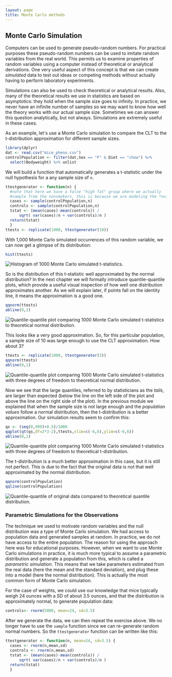 ```yaml
---
layout: page
title: Monte Carlo methods
---
```







## Monte Carlo Simulation

Computers can be used to generate pseudo-random numbers. For practical purposes these pseudo-random numbers can be used to imitate random variables from the real world. This permits us to examine properties of random variables using a computer instead of theoretical or analytical derivations. One very useful aspect of this concept is that we can create *simulated* data to test out ideas or competing methods without actually having to perform laboratory experiments.

Simulations can also be used to check theoretical or analytical results. Also, many of the theoretical results we use in statistics are based on asymptotics: they hold when the sample size goes to infinity. In practice, we never have an infinite number of samples so we may want to know how well the theory works with our actual sample size. Sometimes we can answer this question analytically, but not always. Simulations are extremely useful in these cases.

As an example, let's use a Monte Carlo simulation to compare the CLT to the t-distribution approximation for different sample sizes.




```r
library(dplyr)
dat <- read.csv("mice_pheno.csv")
controlPopulation <- filter(dat,Sex == "F" & Diet == "chow") %>%  
  select(Bodyweight) %>% unlist
```

We will build a function that automatically generates a t-statistic under the null hypothesis for a any sample size of `n`.


```r
ttestgenerator <- function(n) {
  #note that here we have a false "high fat" group where we actually
  #sample from the nonsmokers. this is because we are modeling the *null*
  cases <- sample(controlPopulation,n)
  controls <- sample(controlPopulation,n)
  tstat <- (mean(cases)-mean(controls)) / 
      sqrt( var(cases)/n + var(controls)/n ) 
  return(tstat)
  }
ttests <- replicate(1000, ttestgenerator(10))
```

With 1,000 Monte Carlo simulated occurrences of this random variable, we can now get a glimpse of its distribution:


```r
hist(ttests)
```

![Histogram of 1000 Monte Carlo simulated t-statistics.](figure/monte_carlo-ttest_hist-1.png) 

So is the distribution of this t-statistic well approximated by the
normal distribution? In the next chapter we will formally introduce
quantile-quantile plots, which provide a useful visual inspection of
how well one distribution approximates another. As we will explain
later, if points fall on the identity line, it means the approximation
is a good one. 


```r
qqnorm(ttests)
abline(0,1)
```

![Quantile-quantile plot comparing 1000 Monte Carlo simulated t-statistics to theoretical normal distribution.](figure/monte_carlo-ttest_qqplot-1.png) 

This looks like a very good approximation. So, for this particular population, a sample size of 10 was large enough to use the CLT approximation. How about 3? 


```r
ttests <- replicate(1000, ttestgenerator(3))
qqnorm(ttests)
abline(0,1)
```

![Quantile-quantile plot comparing 1000 Monte Carlo simulated t-statistics with three degrees of freedom to theoretical normal distribution.](figure/monte_carlo-ttest_df3_qqplot-1.png) 

Now we see that the large quantiles, referred to by statisticians as
the _tails_, are larger than expected (below the line on the left side
of the plot and above the line on the right side of the plot).  In the
previous module we explained that when the sample size is not large
enough and the *population values* follow a normal distribution, then
the t-distribution is a better approximation. Our simulation results
seem to confirm this:


```r
qs <- (seq(0,999)+0.5)/1000
qqplot(qt(qs,df=2*3-2),ttests,xlim=c(-6,6),ylim=c(-6,6))
abline(0,1)
```

![Quantile-quantile plot comparing 1000 Monte Carlo simulated t-statistics with three degrees of freedom to theoretical t-distribution.](figure/monte_carlo-ttest_v_tdist_qqplot-1.png) 

The t-distribution is a much better approximation in this case, but it is still not perfect. This is due to the fact that the original data is not that well approximated by the normal distribution.


```r
qqnorm(controlPopulation)
qqline(controlPopulation)
```

![Quantile-quantile of original data compared to theoretical quantile distribution.](figure/monte_carlo-dat_qqplot-1.png) 

### Parametric Simulations for the Observations

The technique we used to motivate random variables and the null
distribution was a type of Monte Carlo simulation. We had access to
population data and generated samples at random. In practice, we do
not have access to the entire population. The reason for using the
approach here was for educational purposes. However, when we want to
use Monte Carlo simulations in practice, it is much more typical to
assume a parametric distribution and generate a population from
this, which is called a _parametric simulation_. This means that we take
parameters estimated from the real data (here the mean and the standard
deviation), and plug these into a model (here the normal
distribution).  This is actually the most common form of Monte Carlo
simulation. 

For the case of weights, we could use our knowledge that mice typically weigh 24 ounces with a SD of about 3.5 ounces, and that the distribution is approximately normal, to generate population data:



```r
controls<- rnorm(5000, mean=24, sd=3.5) 
```

After we generate the data, we can then repeat the exercise above. We no longer have to use the `sample` function since we can re-generate random normal numbers. So the `ttestgenerator` function can be written like this: 


```r
ttestgenerator <- function(n, mean=24, sd=3.5) {
  cases <- rnorm(n,mean,sd)
  controls <- rnorm(n,mean,sd)
  tstat <- (mean(cases)-mean(controls)) / 
      sqrt( var(cases)/n + var(controls)/n ) 
  return(tstat)
  }
```

